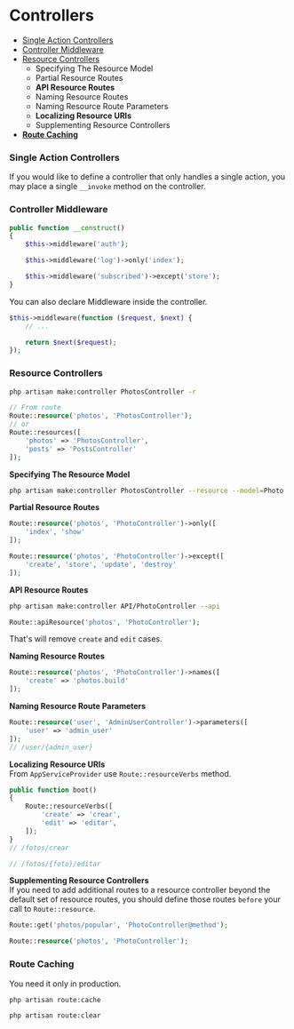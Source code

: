 # Controllers

* [Single Action Controllers](#single-action-controllers)
* [Controller Middleware](#controller-middleware)
* [Resource Controllers](#resource-controllers)
    * Specifying The Resource Model
    * Partial Resource Routes
    * **API Resource Routes**
    * Naming Resource Routes
    * Naming Resource Route Parameters
    * **Localizing Resource URIs**
    * Supplementing Resource Controllers
* [**Route Caching**](#route-caching)

### Single Action Controllers
If you would like to define a controller that only handles a single action, you may place a single <code>__invoke</code> method on the controller.


### Controller Middleware
```php
public function __construct()
{
    $this->middleware('auth');

    $this->middleware('log')->only('index');

    $this->middleware('subscribed')->except('store');
}
```
You can also declare Middleware inside the controller.
```php
$this->middleware(function ($request, $next) {
    // ...

    return $next($request);
});
```

### Resource Controllers
```bash
php artisan make:controller PhotosController -r
```

```php
// From route
Route::resource('photos', 'PhotosController');
// or
Route::resources([
    'photos' => 'PhotosController',
    'posts' => 'PostsController'
]);
```
**Specifying The Resource Model**
```bash
php artisan make:controller PhotosController --resource --model=Photo
```
**Partial Resource Routes**
```php
Route::resource('photos', 'PhotoController')->only([
    'index', 'show'
]);

Route::resource('photos', 'PhotoController')->except([
    'create', 'store', 'update', 'destroy'
]);
```
**API Resource Routes**
```bash
php artisan make:controller API/PhotoController --api
```

```php
Route::apiResource('photos', 'PhotoController');
```
That's will remove <code>create</code> and <code>edit</code> cases.

**Naming Resource Routes**
```php
Route::resource('photos', 'PhotoController')->names([
    'create' => 'photos.build'
]);
```
**Naming Resource Route Parameters**
```php
Route::resource('user', 'AdminUserController')->parameters([
    'user' => 'admin_user'
]);
// /user/{admin_user}
```
**Localizing Resource URIs** <br>
From <code>AppServiceProvider</code> use <code>Route::resourceVerbs</code> method.

```php
public function boot()
{
    Route::resourceVerbs([
        'create' => 'crear',
        'edit' => 'editar',
    ]);
}
// /fotos/crear

// /fotos/{foto}/editar
```
**Supplementing Resource Controllers** <br>
If you need to add additional routes to a resource controller beyond the default set of resource routes, you should define those routes <code>before</code> your call to <code>Route::resource</code>.
```php
Route::get('photos/popular', 'PhotoController@method');

Route::resource('photos', 'PhotoController');
```

### Route Caching
You need it only in production.
```bash
php artisan route:cache

php artisan route:clear
```
